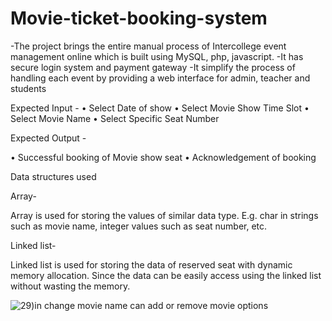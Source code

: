 # Movie-ticket-booking-system
-The project brings the entire manual process of Intercollege event  management online which is built using MySQL, php, javascript. 
-It has secure login system and payment gateway -It simplify the process of handling each event by providing a web interface for admin, teacher and students


Expected Input -
• Select Date of show
• Select Movie Show Time Slot
• Select Movie Name
• Select Specific Seat Number


Expected Output -

• Successful booking of Movie show seat
• Acknowledgement of booking

Data structures used

Array-

Array is used for storing the values of similar data type. E.g.
char in strings such as movie name, integer values such as seat number,
etc.

Linked list-

Linked list is used for storing the data of reserved seat with
dynamic memory allocation. Since the data can be easily access using
the linked list without wasting the memory.

![29)in change movie name can add or remove movie options](https://user-images.githubusercontent.com/77475628/127907561-6f0106c3-4720-4618-b6f5-7cf8d0c033c4.png)
